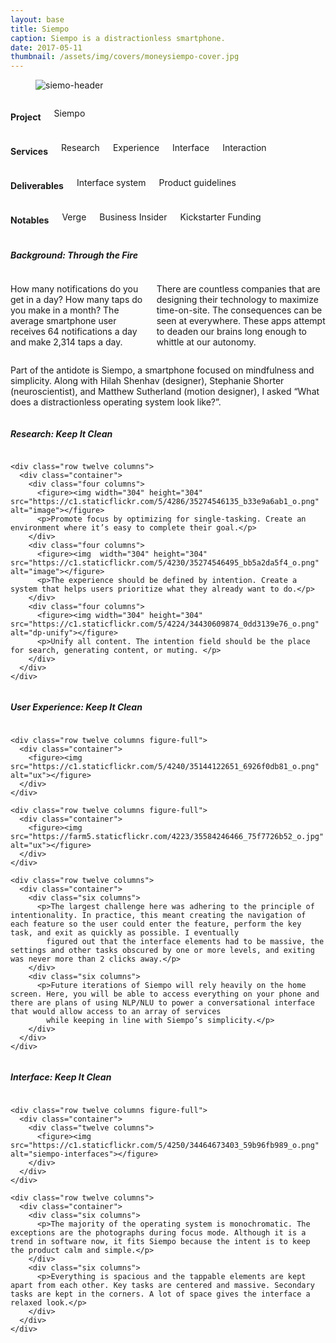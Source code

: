 ```yaml
---
layout: base
title: Siempo
caption: Siempo is a distractionless smartphone.
date: 2017-05-11
thumbnail: /assets/img/covers/moneysiempo-cover.jpg
---
```


<div class="project-header">
  <figure>
    <img src="https://c1.staticflickr.com/5/4220/34464672943_9732379934_o.jpg" alt="siemo-header">
  </figure>
</div>

<!-- row -->
<div class="row">
  <div class="container flex-nowrap">
    <div class="columns three overview-project">
      <h4>Project</h4>
      <p>Siempo</p>
    </div>
    <div class="columns three overview-services">
      <h4>Services</h4>
      <p>Research</p>
      <p>Experience</p>
      <p>Interface</p>
      <p>Interaction</p>
    </div>
    <div class="columns three overview-deliverables">
      <h4>Deliverables</h4>
      <p>Interface system</p>
      <p>Product guidelines</p>
    </div>
    <div class="columns three overview-notables">
      <h4>Notables</h4>
      <p>Verge</p>
      <p>Business Insider</p>
      <p>Kickstarter Funding</p>
    </div>
  </div>
</div>

<!-- row -->
<div class="row" id="background">
  <div class="container flex-wrap">
    <div class="twelve columns title">
      <h5>Background: Through the Fire</h5>
      <span class="divider"></span>
    </div>
    <div class="row twelve columns">
      <div class="container">
        <div class="six columns">
          <p>How many notifications do you get in a day? How many taps do you make in a month? The average smartphone user receives 64 notifications a day and make 2,314 taps a day.</p>
          <p>There are countless companies that are designing their technology to maximize time-on-site. The consequences can be seen at everywhere. These apps attempt to deaden our brains long enough to whittle at our autonomy.</p>
        </div>
        <div class="six columns">
          <p>Part of the antidote is Siempo, a smartphone focused on mindfulness and simplicity. Along with Hilah Shenhav (designer), Stephanie Shorter (neuroscientist), and Matthew Sutherland (motion designer), I asked “What does a distractionless operating
            system look like?”.</p>
        </div>
      </div>
    </div>
  </div>
</div>

<!-- row -->
<div class="row" id="research">
  <div class="container flex-wrap">
    <div class="twelve columns title">
      <h5>Research: Keep It Clean</h5>
      <span class="divider"></span>
    </div>

    <div class="row twelve columns">
      <div class="container">
        <div class="four columns">
          <figure><img width="304" height="304" src="https://c1.staticflickr.com/5/4286/35274546135_b33e9a6ab1_o.png" alt="image"></figure>
          <p>Promote focus by optimizing for single-tasking. Create an environment where it’s easy to complete their goal.</p>
        </div>
        <div class="four columns">
          <figure><img  width="304" height="304" src="https://c1.staticflickr.com/5/4230/35274546495_bb5a2da5f4_o.png" alt="image"></figure>
          <p>The experience should be defined by intention. Create a system that helps users prioritize what they already want to do.</p>
        </div>
        <div class="four columns">
          <figure><img width="304" height="304" src="https://c1.staticflickr.com/5/4224/34430609874_0dd3139e76_o.png" alt="dp-unify"></figure>
          <p>Unify all content. The intention field should be the place for search, generating content, or muting. </p>
        </div>
      </div>
    </div>
  </div>
</div>

<!-- row -->
<div class="row" id="ux">
  <div class="container flex-wrap">
    <div class="twelve columns title">
      <h5>User Experience: Keep It Clean</h5>
      <span class="divider"></span>
    </div>

    <div class="row twelve columns figure-full">
      <div class="container">
        <figure><img src="https://c1.staticflickr.com/5/4240/35144122651_6926f0db81_o.png" alt="ux"></figure>
      </div>
    </div>

    <div class="row twelve columns figure-full">
      <div class="container">
        <figure><img src="https://farm5.staticflickr.com/4223/35584246466_75f7726b52_o.jpg" alt="ux"></figure>
      </div>
    </div>

    <div class="row twelve columns">
      <div class="container">
        <div class="six columns">
          <p>The largest challenge here was adhering to the principle of intentionality. In practice, this meant creating the navigation of each feature so the user could enter the feature, perform the key task, and exit as quickly as possible. I eventually
            figured out that the interface elements had to be massive, the settings and other tasks obscured by one or more levels, and exiting was never more than 2 clicks away.</p>
        </div>
        <div class="six columns">
          <p>Future iterations of Siempo will rely heavily on the home screen. Here, you will be able to access everything on your phone and there are plans of using NLP/NLU to power a conversational interface that would allow access to an array of services
            while keeping in line with Siempo’s simplicity.</p>
        </div>
      </div>
    </div>
  </div>

</div>

<!-- row -->
<div class="row" id="interface">
  <div class="container flex-wrap">
    <div class="twelve columns title">
      <h5>Interface: Keep It Clean</h5>
      <span class="divider"></span>
    </div>

    <div class="row twelve columns figure-full">
      <div class="container">
        <div class="twelve columns">
          <figure><img src="https://c1.staticflickr.com/5/4250/34464673403_59b96fb989_o.png" alt="siempo-interfaces"></figure>
        </div>
      </div>
    </div>

    <div class="row twelve columns">
      <div class="container">
        <div class="six columns">
          <p>The majority of the operating system is monochromatic. The exceptions are the photographs during focus mode. Although it is a trend in software now, it fits Siempo because the intent is to keep the product calm and simple.</p>
        </div>
        <div class="six columns">
          <p>Everything is spacious and the tappable elements are kept apart from each other. Key tasks are centered and massive. Secondary tasks are kept in the corners. A lot of space gives the interface a relaxed look.</p>
        </div>
      </div>
    </div>
  </div>
</div>
